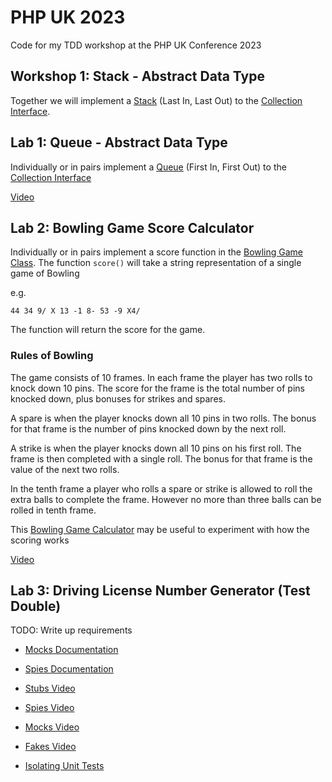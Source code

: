 # PHP UK 2023
Code for my TDD workshop at the PHP UK Conference 2023

## Workshop 1: Stack - Abstract Data Type
Together we will implement a [Stack](src/ADT/Stack.php) (Last In, Last Out) to the
[Collection Interface](src/ADT/Collection.php).

## Lab 1: Queue - Abstract Data Type
Individually or in pairs implement a [Queue](src/ADT/Queue.php) (First In, First Out) to the
[Collection Interface](src/ADT/Collection.php)

[Video](https://youtu.be/04FzlrMKPTM)

## Lab 2: Bowling Game Score Calculator
Individually or in pairs implement a score function in the [Bowling Game Class](src/Bowling/Game.php). The function
`score()` will take a string representation of a single game of Bowling

e.g.
```text
44 34 9/ X 13 -1 8- 53 -9 X4/
```

The function will return the score for the game.

### Rules of Bowling
The game consists of 10 frames. In each frame the player has two rolls to knock down 10 pins. The score for the frame is
the total number of pins knocked down, plus bonuses for strikes and spares.

A spare is when the player knocks down all 10 pins in two rolls. The bonus for that frame is the number of pins knocked
down by the next roll.

A strike is when the player knocks down all 10 pins on his first roll. The frame is then completed with a single roll.
The bonus for that frame is the value of the next two rolls.

In the tenth frame a player who rolls a spare or strike is allowed to roll the extra balls to complete the frame.
However no more than three balls can be rolled in tenth frame.

This [Bowling Game Calculator](https://www.bowlinggenius.com/) may be useful to experiment with how the scoring works

[Video](https://youtu.be/5FKL4Gyj-Y0)

## Lab 3: Driving License Number Generator (Test Double)

TODO: Write up requirements

- [Mocks Documentation](http://docs.mockery.io/en/latest/reference/creating_test_doubles.html)
- [Spies Documentation](http://docs.mockery.io/en/latest/reference/spies.html)


- [Stubs Video](https://youtu.be/F9TlJOevrfw)
- [Spies Video](https://youtu.be/byszcqvIG3U)
- [Mocks Video](https://youtu.be/KaUdUTtyDSc)
- [Fakes Video](https://youtu.be/aIMLaKtT828)
- [Isolating Unit Tests](https://youtu.be/H5XbK91ncx0)